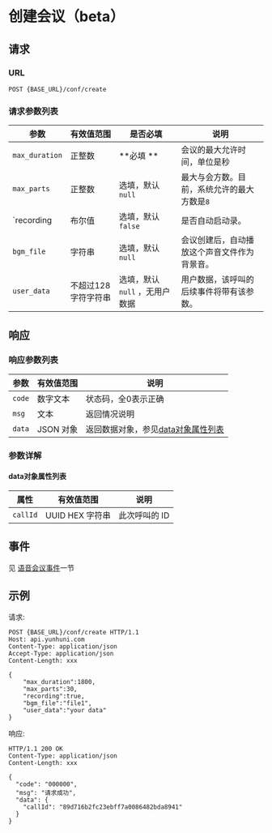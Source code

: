 # 创建会议（beta）

<!--toc-->

## 请求

### URL

```
POST {BASE_URL}/conf/create
```

### 请求参数列表

| 参数                    | 有效值范围       | 是否必填                | 说明                                       |
| --------------------- | ----------- | ------------------- | ---------------------------------------- |
| `max_duration`        | 正整数     |  **必填 **       | 会议的最大允许时间，单位是秒                       |
| `max_parts`           | 正整数     |  选填，默认`null`      | 最大与会方数。目前，系统允许的最大方数是`8` |
| `recording            | 布尔值             |  选填，默认`false` | 是否自动启动录。                |
| `bgm_file`            | 字符串     | 选填，默认`null`   |  会议创建后，自动播放这个声音文件作为背景音。       |
| `user_data`           | 不超过128字符字符串 | 选填，默认`null` ，无用户数据  | 用户数据，该呼叫的后续事件将带有该参数。                     |

## 响应

### 响应参数列表

| 参数     | 有效值范围   | 说明                            |
| ------ | ------- | ----------------------------- |
| `code` | 数字文本    | 状态码，全0表示正确                    |
| `msg`  | 文本      | 返回情况说明                        |
| `data` | JSON 对象 | 返回数据对象，参见[data对象属性列表](#data对象属性列表)|

### 参数详解

#### data对象属性列表

| 属性       | 有效值范围        | 说明       |
| -------- | ------------ | -------- |
| `callId` | UUID HEX 字符串 | 此次呼叫的 ID |

## 事件

见 [语音会议事件](../evt/conf/index.md)一节

## 示例

请求:
```http
POST {BASE_URL}/conf/create HTTP/1.1
Host: api.yunhuni.com
Content-Type: application/json
Accept-Type: application/json
Content-Length: xxx

{
    "max_duration":1800,
    "max_parts":30,
    "recording":true,
    "bgm_file":"file1",
	"user_data":"your data"
}
```

响应:
```http
HTTP/1.1 200 OK
Content-Type: application/json
Content-Length: xxx

{
  "code": "000000",
  "msg": "请求成功",
  "data": {
    "callId": "89d716b2fc23ebff7a0086482bda8941"
  }
}
```

